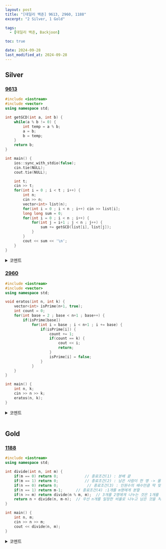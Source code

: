 ```yaml
---
layout: post
title: "[데일리 백준] 9613, 2960, 1188"
excerpt: "2 Silver, 1 Gold"

tags:
  - [데일리 백준, Backjoon]

toc: true

date: 2024-09-28
last_modified_at: 2024-09-28
---
```

## Silver
### [9613][def]

```c++
#include <iostream>
#include <vector>
using namespace std;

int getGCD(int a, int b) {
    while(a % b != 0) {
        int temp = a % b;
        a = b;
        b = temp;
    }
    return b;
}

int main() {
    ios::sync_with_stdio(false);
    cin.tie(NULL);
    cout.tie(NULL);

    int t;
    cin >> t;
    for(int i = 0 ; i < t ; i++) {
        int n;
        cin >> n;
        vector<int> list(n);
        for(int i = 0 ; i < n ; i++) cin >> list[i];
        long long sum = 0;
        for(int i = 0 ; i < n ; i++) {
            for(int j = i+1 ; j < n ; j++) {
                sum += getGCD(list[i], list[j]);
            }
        }
        cout << sum << '\n';
    }
}
```

<details>
<summary>코멘트</summary>
<div markdown="1">

- 유클리드 호제법을 활용한 간단한 문제.

- a와 b를 대소비교하여 swap할 필요가 없다는 것을 새삼 깨달아버렸다.

</div>
</details>

### [2960][def2]

```c++
#include <iostream>
#include <vector>
using namespace std;

void eratos(int n, int k) {
    vector<int> isPrime(n+1, true);
    int count = 0;
    for(int base = 2 ; base < n+1 ; base++) {
        if(isPrime[base])
            for(int i = base ; i < n+1 ; i += base) {
                if(isPrime[i]) {
                    count += 1;
                    if(count == k) {
                        cout << i;
                        return;
                    }
                    isPrime[i] = false;
                }
            }
    }
}

int main() {
    int n, k;
    cin >> n >> k;
    eratos(n, k);
}
```

<details>
<summary>코멘트</summary>
<div markdown="1">

- 에라토스테네스의 체의 원리를 가르치는 기초문제.  

</div>
</details>

<br>

## Gold
### [1188][def3]

```c++
#include <iostream>
using namespace std;

int divide(int n, int m) {
    if(m == 0) return 0;            // 종료조건(1) : 분배 끝
    if(m == 1) return 0;            // 종료조건(2) : 남은 사람이 한 명 -> 몰빵
    if(n == 0) return 0;             // 종료조건(3) : 인원수의 배수만큼 딱 맞아떨어짐
    if(n == 1) return m-1;      // 종료조건(4) :1개를 m명에게 분할
    if(n >= m) return divide(n % m, m);  // 3개를 2명에게 나누는 것은 1개를 2명에게 나누는 것과 같다
    return n + divide(n, m-n);  // 우선 n개를 일정한 비율로 나누고 남은 것을 처리해보자
}

int main() {
    int n, m;
    cin >> n >> m;
    cout << divide(n, m);
}
```

<details>
<summary>코멘트</summary>
<div markdown="1">

- 유클리드 호제법의 원리와 유사한 문제.

- 재귀적으로 해결하였다.

</div>
</details>

[def]: https://www.acmicpc.net/problem/9613
[def2]: https://www.acmicpc.net/problem/2960
[def3]: https://www.acmicpc.net/problem/1188